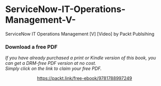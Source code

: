 # ServiceNow-IT-Operations-Management-V-
ServiceNow IT Operations Management [V] [Video] by Packt Publsihing
### Download a free PDF

 <i>If you have already purchased a print or Kindle version of this book, you can get a DRM-free PDF version at no cost.<br>Simply click on the link to claim your free PDF.</i>
<p align="center"> <a href="https://packt.link/free-ebook/9781788997249">https://packt.link/free-ebook/9781788997249 </a> </p>